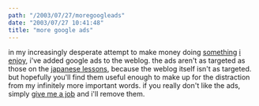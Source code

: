 ```yaml
---
path: "/2003/07/27/moregoogleads" 
date: "2003/07/27 10:41:48" 
title: "more google ads" 
---
```

in my increasingly desperate attempt to make money doing <a href="http://music.randomchaos.com/">something</a> <a href="http://www.randomchaos.com/software/maillog/">i</a> <a href="http://www.randomchaos.com/source.php">enjoy</a>, i've added google ads to the weblog. the ads aren't as targeted as those on the <a href="http://weblog.randomchaos.com/japanese.php">japanese lessons</a>, because the weblog itself isn't as targeted. but hopefully you'll find them useful enough to make up for the distraction from my infinitely more important words. if you really don't like the ads, simply <a href="http://www.randomchaos.com/document.php?source=scott_reynen_resume">give me a job</a> and i'll remove them.